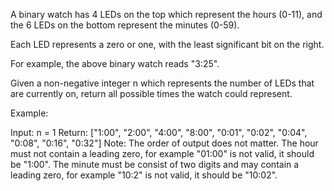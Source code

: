 A binary watch has 4 LEDs on the top which represent the hours (0-11), and the 
6 LEDs on the bottom represent the minutes (0-59).

Each LED represents a zero or one, with the least significant bit on the right.

For example, the above binary watch reads "3:25".

Given a non-negative integer n which represents the number of LEDs that are 
currently on, return all possible times the watch could represent.

Example:

Input: n = 1
Return: ["1:00", "2:00", "4:00", "8:00", "0:01", "0:02", "0:04", "0:08", 
"0:16", "0:32"]
Note:
The order of output does not matter.
The hour must not contain a leading zero, for example "01:00" is not valid, it 
should be "1:00".
The minute must be consist of two digits and may contain a leading zero, for 
example "10:2" is not valid, it should be "10:02".